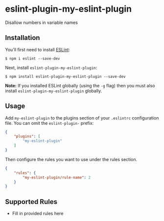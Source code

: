 # eslint-plugin-my-eslint-plugin

Disallow numbers in variable names

## Installation

You'll first need to install [ESLint](http://eslint.org):

```
$ npm i eslint --save-dev
```

Next, install `eslint-plugin-my-eslint-plugin`:

```
$ npm install eslint-plugin-my-eslint-plugin --save-dev
```

**Note:** If you installed ESLint globally (using the `-g` flag) then you must also install `eslint-plugin-my-eslint-plugin` globally.

## Usage

Add `my-eslint-plugin` to the plugins section of your `.eslintrc` configuration file. You can omit the `eslint-plugin-` prefix:

```json
{
    "plugins": [
        "my-eslint-plugin"
    ]
}
```


Then configure the rules you want to use under the rules section.

```json
{
    "rules": {
        "my-eslint-plugin/rule-name": 2
    }
}
```

## Supported Rules

* Fill in provided rules here





